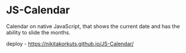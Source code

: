 # JS-Calendar
Calendar on native JavaScript, that shows the current date and has the ability to slide the months.

deploy - https://nikitakorkuts.github.io/JS-Calendar/
